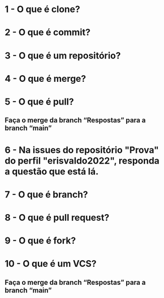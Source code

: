 # 1 - O que é clone?

# 2 - O que é commit?

# 3 - O que é um repositório?

# 4 - O que é merge?

# 5 - O que é pull?

## Faça o merge da branch “Respostas” para a branch “main”

# 6 - Na issues do repositório "Prova" do perfil "erisvaldo2022", responda a questão que está lá.

# 7 - O que é branch?

# 8 - O que é pull request?

# 9 - O que é fork?

# 10 - O que é um VCS?

## Faça o merge da branch “Respostas” para a branch “main”
